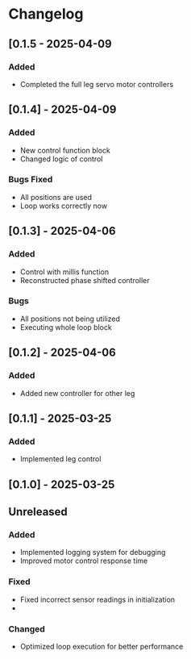 # Changelog
## [0.1.5 - 2025-04-09
### Added
- Completed the full leg servo motor controllers

## [0.1.4] - 2025-04-09
### Added
- New control function block
- Changed logic of control
### Bugs Fixed
- All positions are used
- Loop works correctly now

## [0.1.3] - 2025-04-06
### Added
- Control with millis function
- Reconstructed phase shifted controller
### Bugs
- All positions not being utilized
- Executing whole loop block

## [0.1.2] - 2025-04-06
### Added
- Added new controller for other leg


## [0.1.1] - 2025-03-25
### Added
- Implemented leg control


## [0.1.0] - 2025-03-25

## Unreleased



### Added
- Implemented logging system for debugging
- Improved motor control response time

### Fixed
- Fixed incorrect sensor readings in initialization
- 

### Changed
- Optimized loop execution for better performance
